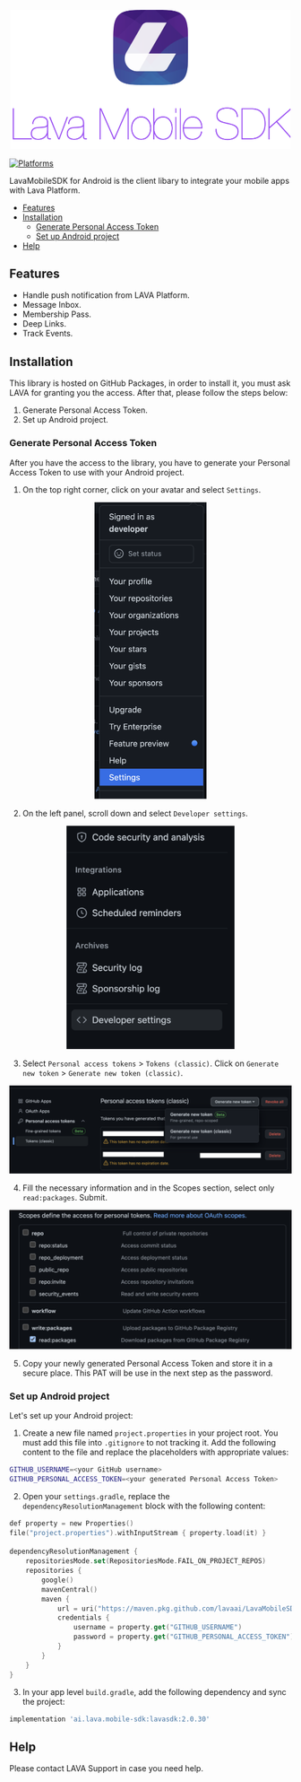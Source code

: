 <p align="center">
    <img src="Images/LavaSDK.png" width="500" alt="LavaSDK"/>
</p>


[![Platforms](https://img.shields.io/badge/Platforms-Android-green?style=flat-square)](https://img.shields.io/badge/Platforms-Android-green?style=flat-square)

LavaMobileSDK for Android is the client libary to integrate your mobile apps with Lava Platform.

- [Features](#features)
- [Installation](#installation)
  - [Generate Personal Access Token](#generate-personal-access-token)
  - [Set up Android project](#set-up-android-project)
- [Help](#help)


## Features

- Handle push notification from LAVA Platform.
- Message Inbox.
- Membership Pass.
- Deep Links.
- Track Events.

## Installation
This library is hosted on GitHub Packages, in order to install it, you must ask LAVA for granting you the access. After that, please follow the steps below:
1. Generate Personal Access Token.
2. Set up Android project.

### Generate Personal Access Token
After you have the access to the library, you have to generate your Personal Access Token to use with your Android project.

1. On the top right corner, click on your avatar and select `Settings`.

<p align="center">
    <img src="Images/Generate-PAT-01.png" width="200" alt="PAT 01"/>
</p>

2. On the left panel, scroll down and select `Developer settings`.

<p align="center">
    <img src="Images/Generate-PAT-02.png" width="300" alt="PAT 02"/>
</p>

3. Select `Personal access tokens` > `Tokens (classic)`. Click on `Generate new token` > `Generate new token (classic)`.

<p align="center">
    <img src="Images/Generate-PAT-03.png" width="600" alt="PAT 03"/>
</p>


4. Fill the necessary information and in the Scopes section, select only `read:packages`. Submit.

<p align="center">
    <img src="Images/Generate-PAT-04.png" width="600" alt="PAT 04"/>
</p>

5. Copy your newly generated Personal Access Token and store it in a secure place. This PAT will be use in the next step as the password.

### Set up Android project
Let's set up your Android project:

1. Create a new file named `project.properties` in your project root. You must add this file into `.gitignore` to not tracking it. Add the following content to the file and replace the placeholders with appropriate values:

```bash
GITHUB_USERNAME=<your GitHub username>
GITHUB_PERSONAL_ACCESS_TOKEN=<your generated Personal Access Token>
```

2. Open your `settings.gradle`, replace the `dependencyResolutionManagement` block with the following content:

```kotlin
def property = new Properties()
file("project.properties").withInputStream { property.load(it) }

dependencyResolutionManagement {
    repositoriesMode.set(RepositoriesMode.FAIL_ON_PROJECT_REPOS)
    repositories {
        google()
        mavenCentral()
        maven {
            url = uri("https://maven.pkg.github.com/lavaai/LavaMobileSDK-Android")
            credentials {
                username = property.get("GITHUB_USERNAME")
                password = property.get("GITHUB_PERSONAL_ACCESS_TOKEN")
            }
        }
    }
}
```

3. In your app level `build.gradle`, add the following dependency and sync the project:

```groovy
implementation 'ai.lava.mobile-sdk:lavasdk:2.0.30'
```

## Help
Please contact LAVA Support in case you need help.







